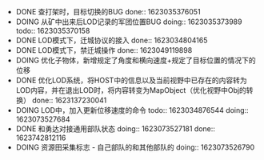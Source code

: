 - DONE 查打架时，目标切换的BUG
  done:: 1623035376051
- DOING 从矿中出来后LOD记录的军团位置BUG
  doing:: 1623035373989
  todo:: 1623035370158
- DONE LOD模式下，迁城协议的接入
  done:: 1623034804165
- DONE LOD模式下，禁迁城操作
  done:: 1623049119898
- DOING 优化子物体，新增规定了角度和横向速度+规定了目标位置的情况下的位移
- DONE 优化LOD系统，将HOST中的信息以及当前视野中已存在的内容转为LOD内容，并在退出LOD时，将内容转变为MapObject（优化视野中Obj的转换）
  done:: 1623137230041
- DOING LOD中，加入更新位移速度的命令
  todo:: 1623034876544
  doing:: 1623073527684
- DONE 和勇达对接通用部队状态
  doing:: 1623073527181
  done:: 1623742812116
- DOING 资源田采集标志 - 自己部队的和其他部队的
  doing:: 1623073526790